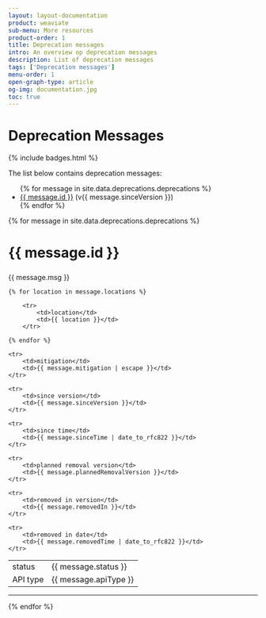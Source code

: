 ```yaml
---
layout: layout-documentation
product: weaviate
sub-menu: More resources
product-order: 1
title: Deprecation messages
intro: An overview op deprecation messages
description: List of deprecation messages
tags: ['Deprecation messages']
menu-order: 1
open-graph-type: article
og-img: documentation.jpg
toc: true
---
```


# Deprecation Messages

{% include badges.html %}

The list below contains deprecation messages:

<ul>
    {% for message in site.data.deprecations.deprecations %}
    <li>
        <a href="#{{ message.id }}" target="_self">{{ message.id }}</a> (v{{ message.sinceVersion }})
    </li>
    {% endfor %}
</ul>

{% for message in site.data.deprecations.deprecations %}

<h2 class="title-column" style="font-size:1.75rem" id="{{ message.id }}">{{ message.id }}</h2>

{{ message.msg }}

<table>
    <tr>
        <td>status</td>
        <td>{{ message.status }}</td>
    </tr>
    <tr>
        <td>API type</td>
        <td>{{ message.apiType }}</td>
    </tr>

    {% for location in message.locations %}

        <tr>
            <td>location</td>
            <td>{{ location }}</td>
        </tr>

    {% endfor %}

    <tr>
        <td>mitigation</td>
        <td>{{ message.mitigation | escape }}</td>
    </tr>

    <tr>
        <td>since version</td>
        <td>{{ message.sinceVersion }}</td>
    </tr>

    <tr>
        <td>since time</td>
        <td>{{ message.sinceTime | date_to_rfc822 }}</td>
    </tr>

    <tr>
        <td>planned removal version</td>
        <td>{{ message.plannedRemovalVersion }}</td>
    </tr>

    <tr>
        <td>removed in version</td>
        <td>{{ message.removedIn }}</td>
    </tr>

    <tr>
        <td>removed in date</td>
        <td>{{ message.removedTime | date_to_rfc822 }}</td>
    </tr>

</table>

<hr>

{% endfor %}